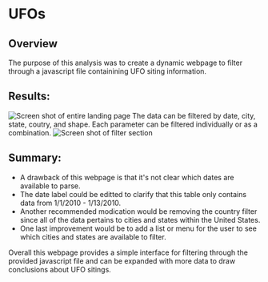 # UFOs

## Overview

The purpose of this analysis was to create a dynamic webpage to filter through a javascript file containining UFO siting information.

## Results:
![Screen shot of entire landing page](/images/UFOFinder_Landing.png)
The data can be filtered by date, city, state, coutry, and shape.
Each parameter can be filtered individually or as a combination.
![Screen shot of filter section](/images/filters.png)

## Summary:
- A drawback of this webpage is that it's not clear which dates are available to parse.
- The date label could be editted to clarify that this table only contains data from 1/1/2010 - 1/13/2010.
- Another recommended modication would be removing the country filter since all of the data pertains to cities and states within the United States.
- One last improvement would be to add a list or menu for the user to see which cities and states are available to filter.

Overall this webpage provides a simple interface for filtering through the provided javascript file and can be expanded with more data to draw conclusions about UFO sitings.